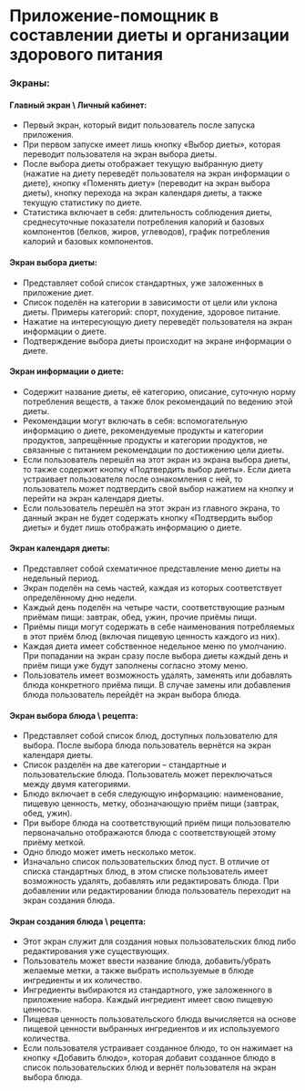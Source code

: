 # Приложение-помощник в составлении диеты и организации здорового питания
### Экраны:
#### Главный экран \ Личный кабинет:
- Первый экран, который видит пользователь после запуска приложения.
- При первом запуске имеет лишь кнопку «Выбор диеты», которая переводит пользователя на экран выбора диеты.
- После выбора диеты отображает текущую выбранную диету (нажатие на диету переведёт пользователя на экран информации о диете), кнопку «Поменять диету» (переводит на экран выбора диеты), кнопку перехода на экран календаря диеты, а также текущую статистику по диете.
- Статистика включает в себя: длительность соблюдения диеты, среднесуточные показатели потребления калорий и базовых компонентов (белков, жиров, углеводов), график потребления калорий и базовых компонентов.
#### Экран выбора диеты:
- Представляет собой список стандартных, уже заложенных в приложение диет.
- Список поделён на категории в зависимости от цели или уклона диеты. Примеры категорий: спорт, похудение, здоровое питание.
- Нажатие на интересующую диету переведёт пользователя на экран информации о диете.
- Подтверждение выбора диеты происходит на экране информации о диете.
#### Экран информации о диете:
- Содержит название диеты, её категорию, описание, суточную норму потребления веществ, а также блок рекомендаций по ведению этой диеты.
- Рекомендации могут включать в себя: вспомогательную информацию о диете, рекомендуемые продукты и категории продуктов, запрещённые продукты и категории продуктов, не связанные с питанием рекомендации по достижению цели диеты.
- Если пользователь перешёл на этот экран из экрана выбора диеты, то также содержит кнопку «Подтвердить выбор диеты». Если диета устраивает пользователя после ознакомления с ней, то пользователь может подтвердить свой выбор нажатием на кнопку и перейти на экран календаря диеты.
- Если пользователь перешёл на этот экран из главного экрана, то данный экран не будет содержать кнопку «Подтвердить выбор диеты» и будет лишь отображать информацию о диете.
#### Экран календаря диеты:
- Представляет собой схематичное представление меню диеты на недельный период.
- Экран поделён на семь частей, каждая из которых соответствует определённому дню недели.
- Каждый день поделён на четыре части, соответствующие разным приёмам пищи: завтрак, обед, ужин, прочие приёмы пищи.
- Приёмы пищи могут содержать в себе наименования потребляемых в этот приём блюд (включая пищевую ценность каждого из них).
- Каждая диета имеет собственное недельное меню по умолчанию. При попадании на экран сразу после выбора диеты каждый день и приём пищи уже будут заполнены согласно этому меню.
- Пользователь имеет возможность удалять, заменять или добавлять блюда конкретного приёма пищи. В случае замены или добавления блюда пользователь перейдёт на экран выбора блюда.
#### Экран выбора блюда \ рецепта:
- Представляет собой список блюд, доступных пользователю для выбора. После выбора блюда пользователь вернётся на экран календаря диеты.
- Список разделён на две категории – стандартные и пользовательские блюда. Пользователь может переключаться между двумя категориями.
- Блюдо включает в себя следующую информацию: наименование, пищевую ценность, метку, обозначающую приём пищи (завтрак, обед, ужин).
- При выборе блюда на соответствующий приём пищи пользователю первоначально отображаются блюда с соответствующей этому приёму меткой.
- Одно блюдо может иметь несколько меток.
- Изначально список пользовательских блюд пуст. В отличие от списка стандартных блюд, в этом списке пользователь имеет возможность удалять, добавлять или редактировать блюда. При добавлении или редактировании блюда пользователь переходит на экран создания блюда.
#### Экран создания блюда \ рецепта:
- Этот экран служит для создания новых пользовательских блюд либо редактирования уже существующих.
- Пользователь может ввести название блюда, добавить/убрать желаемые метки, а также выбрать используемые в блюде ингредиенты и их количество.
- Ингредиенты выбираются из стандартного, уже заложенного в приложение набора. Каждый ингредиент имеет свою пищевую ценность.
- Пищевая ценность пользовательского блюда вычисляется на основе пищевой ценности выбранных ингредиентов и их используемого количества.
- Если пользователя устраивает созданное блюдо, то он нажимает на кнопку «Добавить блюдо», которая добавит созданное блюдо в список пользовательских блюд и вернёт пользователя на экран выбора блюда.
